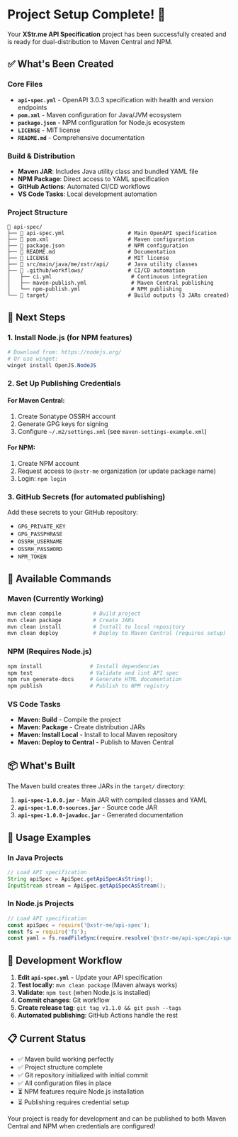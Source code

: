 # Project Setup Complete! 🎉

Your **XStr.me API Specification** project has been successfully created and is ready for dual-distribution to Maven Central and NPM.

## ✅ What's Been Created

### Core Files
- **`api-spec.yml`** - OpenAPI 3.0.3 specification with health and version endpoints
- **`pom.xml`** - Maven configuration for Java/JVM ecosystem
- **`package.json`** - NPM configuration for Node.js ecosystem
- **`LICENSE`** - MIT license
- **`README.md`** - Comprehensive documentation

### Build & Distribution
- **Maven JAR**: Includes Java utility class and bundled YAML file
- **NPM Package**: Direct access to YAML specification
- **GitHub Actions**: Automated CI/CD workflows
- **VS Code Tasks**: Local development automation

### Project Structure
```
📁 api-spec/
├── 📄 api-spec.yml                    # Main OpenAPI specification
├── 📄 pom.xml                         # Maven configuration
├── 📄 package.json                    # NPM configuration
├── 📄 README.md                       # Documentation
├── 📄 LICENSE                         # MIT license
├── 📁 src/main/java/me/xstr/api/      # Java utility classes
├── 📁 .github/workflows/              # CI/CD automation
│   ├── ci.yml                         # Continuous integration
│   ├── maven-publish.yml              # Maven Central publishing
│   └── npm-publish.yml                # NPM publishing
└── 📁 target/                         # Build outputs (3 JARs created)
```

## 🚀 Next Steps

### 1. **Install Node.js** (for NPM features)
```powershell
# Download from: https://nodejs.org/
# Or use winget:
winget install OpenJS.NodeJS
```

### 2. **Set Up Publishing Credentials**

#### For Maven Central:
1. Create Sonatype OSSRH account
2. Generate GPG keys for signing
3. Configure `~/.m2/settings.xml` (see `maven-settings-example.xml`)

#### For NPM:
1. Create NPM account
2. Request access to `@xstr-me` organization (or update package name)
3. Login: `npm login`

### 3. **GitHub Secrets** (for automated publishing)
Add these secrets to your GitHub repository:
- `GPG_PRIVATE_KEY`
- `GPG_PASSPHRASE`
- `OSSRH_USERNAME`
- `OSSRH_PASSWORD`
- `NPM_TOKEN`

## 🔧 Available Commands

### Maven (Currently Working)
```powershell
mvn clean compile          # Build project
mvn clean package          # Create JARs
mvn clean install          # Install to local repository
mvn clean deploy           # Deploy to Maven Central (requires setup)
```

### NPM (Requires Node.js)
```powershell
npm install               # Install dependencies
npm test                  # Validate and lint API spec
npm run generate-docs     # Generate HTML documentation
npm publish               # Publish to NPM registry
```

### VS Code Tasks
- **Maven: Build** - Compile the project
- **Maven: Package** - Create distribution JARs
- **Maven: Install Local** - Install to local Maven repository
- **Maven: Deploy to Central** - Publish to Maven Central

## 📦 What's Built

The Maven build creates three JARs in the `target/` directory:
1. **`api-spec-1.0.0.jar`** - Main JAR with compiled classes and YAML
2. **`api-spec-1.0.0-sources.jar`** - Source code JAR
3. **`api-spec-1.0.0-javadoc.jar`** - Generated documentation

## 🎯 Usage Examples

### In Java Projects
```java
// Load API specification
String apiSpec = ApiSpec.getApiSpecAsString();
InputStream stream = ApiSpec.getApiSpecAsStream();
```

### In Node.js Projects
```javascript
// Load API specification
const apiSpec = require('@xstr-me/api-spec');
const fs = require('fs');
const yaml = fs.readFileSync(require.resolve('@xstr-me/api-spec/api-spec.yml'), 'utf8');
```

## 🔄 Development Workflow

1. **Edit `api-spec.yml`** - Update your API specification
2. **Test locally**: `mvn clean package` (Maven always works)
3. **Validate**: `npm test` (when Node.js is installed)
4. **Commit changes**: Git workflow
5. **Create release tag**: `git tag v1.1.0 && git push --tags`
6. **Automated publishing**: GitHub Actions handle the rest

## 📋 Current Status

- ✅ Maven build working perfectly
- ✅ Project structure complete
- ✅ Git repository initialized with initial commit
- ✅ All configuration files in place
- ⏳ NPM features require Node.js installation
- ⏳ Publishing requires credential setup

Your project is ready for development and can be published to both Maven Central and NPM when credentials are configured!
